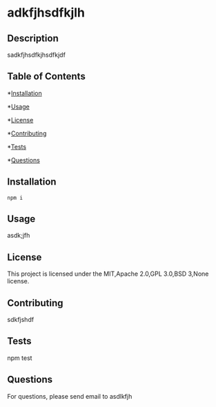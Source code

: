 
  
  # adkfjhsdfkjlh
  
  ## Description

  sadkfjhsdfkjhsdfkjdf

  ## Table of Contents

  *[Installation](#installation)

  *[Usage](#usage)

  *[License](#license)

  *[Contributing](#contributing)

  *[Tests](#tests)

  *[Questions](#questions)

  ## Installation

  ```
  npm i
  ```
  
  ## Usage

  asdk;jfh

  ## License

  This project is licensed under the MIT,Apache 2.0,GPL 3.0,BSD 3,None license.

  ## Contributing

  sdkfjshdf

  ## Tests

  npm test

  ## Questions 

  For questions, please send email to asdlkfjh
